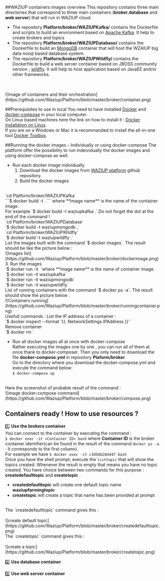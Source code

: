 ##WAZIUP containers images overview
This repository contains three main directories that correspond to three main containers (**broker**,**database** and **web server**) that will run in WAZIUP cloud.
* The repository **Platform/broker/WAZIUPKafka/** contains the Dockerfile and scripts to build an environment based on [Apache Kafka](http://kafka.apache.org/). It help to create brokers and topics
* The repository **Platform/broker/WAZIUPDatabase/** contains the Dockerfile to build an [MongoDB](https://www.mongodb.com/) container that will host the WZAIUP big data nosql based database system.
* The repository **Platform/broker/WAZIUPWildfly/** contains the  Dockerfile to build a web server container based on JBOSS community version ; [wildfly](https://www.mongodb.com/). It will help to host application based on JavaEE and/or other frameworks.
</br>
</br>
![Image of containers and their orchestration](https://github.com/Waziup/Platform/blob/master/broker/container.png)


##Prerequisites to use in local 
You need to have installed  [Docker](https://docs.docker.com/)  and [docker-compose](https://docs.docker.com/compose/install/) in your local computer. </br>
On Linux based machines here the link on how to install it  : [Docker installation on Linux](https://docs.docker.com/engine/installation/linux/). </br>
If you are on a Windows or Mac it is recommanded to install the all-in-one tool [Docker Toolbox](https://docs.docker.com/toolbox/overview/).

##Running the docker images  - Individually or using docker-compose
The platform offer the possibility to run indeividually the docker images  and using docker-compose as well. 
</br>
* Run each docker image individually
  1. Download the docker images from [WAZIUP platform](https://github.com/Waziup/Platform.git) github repository.
  2. Build the docker images 
</br>
  `cd  Platform/broker/WAZIUPKafka`
</br>
  ```$ docker build -t <image name>  .``` where **image name** is the name of the container image.
</br> 
  For example  `$ docker build -t  waziupkafka .`.Do not forget the dot at the end of the command !</br>
  `cd Platform/broker/WAZIUPDatabase`
</br>
  `$ docker build -t waziupmongodb .`
</br>
  `cd Platform/broker/WAZIUPWildfly`
</br>
  `$ docker build -t waziupwildfly .`
</br>
List the images built with the command `$ docker images`. The result should be like the picture below : 
</br>
![Images list](https://github.com/Waziup/Platform/blob/master/broker/dockerimage.png)
 3. Run the images </br>
  `$ docker run -it <image name> `where **image name** is the name of container image.
</br>
  `$ docker run -it waziupkafka`
</br>
  `$ docker run -it waziupmongodb`
</br>
  `$ docker run -it waziupwildfly`
</br>
List of running containers with the command `$ docker ps -a`. The result should show the picture below :
</br>
![Containers running](https://github.com/Waziup/Platform/blob/master/broker/runningcontainer.png)
</br> Usefull commands : 
List the IP address of a container : </br>
`$ docker inspect --format '{{ .NetworkSettings.IPAddress }}' <Container_ID>`
</br>
Remove container </br>
`$ docker rm <Container ID>` 

* Run all docker images all at once with docker-compose </br>
Rather executing the images one by one , you can run all of them at once thank to docker-composer. Then you only need to download the file  **docker-compose.yml**  in repository  **Plaform/broker**.</br>
Go to the directory where you download the docker-compose.yml and execute the command below:</br>
`$ docker-compose up `
</br>
Here the screenshot of probable result of the command :
</br>
![image docker-compose command](https://github.com/Waziup/Platform/blob/master/broker/compose.png)

## Containers ready ! How to use resources ? 
:one: **Use the brokers container** </br>
You can connect to the container by executing the command : </br>
`$ docker exec -it <Container ID> bash` where **Container ID** is the broker container identifier(can be found in the result of the command `docker ps -a` . It corresponds to the first column).
</br>
For example we have `$ docker exec -it c3d56b284447 bash`  </br>
Once you have the shell prompt, execute the  `listtopic` that will show the topics created. Whenever the result is empty that means you have no topic created. You have choice between two commands for this purpose : **createdefaulttopic** and **createtopic** . </br>
* **createdefaulttopic** will create one default topic name **waziupfarmingtopic** </br>
* **createtopic** will create a topic that name has been provided at prompt </br>
</br>
The `createdefaulttopic` command gives this : </br>
</br>
![create default topic](https://github.com/Waziup/Platform/blob/master/broker/createdefaulttopic.png) </br>
The `createtopic` command gives this : </br>
</br>
![create a topic](https://github.com/Waziup/Platform/blob/master/broker/createtopic.png) </br>




:two: **Use database container** </br>



:three: **Use web server container** </br>

